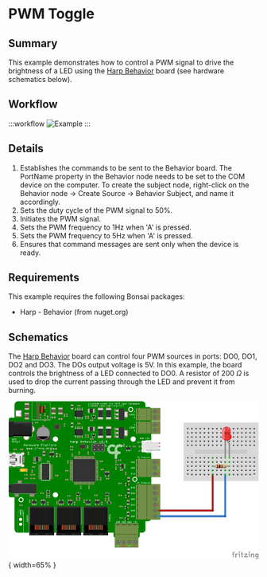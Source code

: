 # PWM Toggle

## Summary
This example demonstrates how to control a PWM signal to drive the brightness of a LED using the [Harp Behavior](https://harp-tech.org/api/Harp.Behavior.html) board (see hardware schematics below). 

## Workflow
:::workflow
![Example](~/workflows/HarpExamples/BehaviorBoard/PWMToggle/PWMToggle.bonsai)
:::

## Details
1. Establishes the commands to be sent to the Behavior board. The PortName property in the Behavior node needs to be set to the COM device on the computer. To create the subject node, right-click on the Behavior node -> Create Source -> Behavior Subject, and name it accordingly. 
2. Sets the duty cycle of the PWM signal to 50%.
3. Initiates the PWM signal.
4. Sets the PWM frequency to 1Hz when 'A' is pressed.
5. Sets the PWM frequency to 5Hz when 'A' is pressed.
6. Ensures that command messages are sent only when the device is ready.
    
## Requirements
This example requires the following Bonsai packages:
- Harp - Behavior (from nuget.org)

## Schematics
The [Harp Behavior](https://harp-tech.org/api/Harp.Behavior.html) board can control four PWM sources in ports: DO0, DO1, DO2 and DO3. The DOs output voltage is 5V. In this example, the board controls the brightness of a LED connected to DO0. A resistor of 200 $\Omega$ is used to drop the current passing through the LED and prevent it from burning.

![Schematics](./PWMToggleSch.svg){ width=65% }
